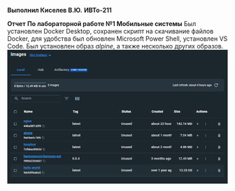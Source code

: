 __Выполнил Киселев В.Ю.__ 
__ИВТо-211__</p>
__Отчет__
__По лабораторной работе №1 Мобильные системы__
Был установлен Docker Desktop, сохранен скрипт на скачивание файлов Docker, для удобства был обновлен Microsoft Power Shell, установлен VS Code. Был установлен образ _alpine_, а также несколько других образов.
<img src="img/img_lub_1/Images.png">